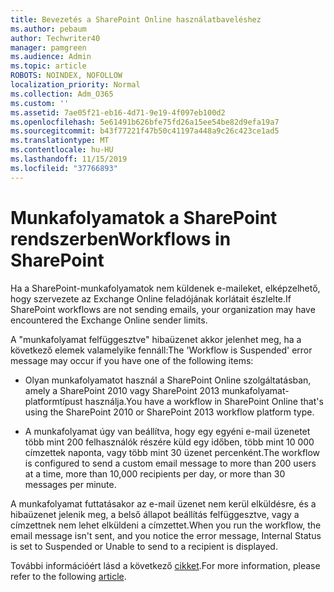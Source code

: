 ```yaml
---
title: Bevezetés a SharePoint Online használatbaveléshez
ms.author: pebaum
author: Techwriter40
manager: pamgreen
ms.audience: Admin
ms.topic: article
ROBOTS: NOINDEX, NOFOLLOW
localization_priority: Normal
ms.collection: Adm_O365
ms.custom: ''
ms.assetid: 7ae05f21-eb16-4d71-9e19-4f097eb100d2
ms.openlocfilehash: 5e61491b626bfe75fd26a15ee54be82d9efa19a7
ms.sourcegitcommit: b43f77221f47b50c41197a448a9c26c423ce1ad5
ms.translationtype: MT
ms.contentlocale: hu-HU
ms.lasthandoff: 11/15/2019
ms.locfileid: "37766893"
---
```

# <a name="workflows-in-sharepoint"></a><span data-ttu-id="a5b75-102">Munkafolyamatok a SharePoint rendszerben</span><span class="sxs-lookup"><span data-stu-id="a5b75-102">Workflows in SharePoint</span></span>

<span data-ttu-id="a5b75-103">Ha a SharePoint-munkafolyamatok nem küldenek e-maileket, elképzelhető, hogy szervezete az Exchange Online feladójának korlátait észlelte.</span><span class="sxs-lookup"><span data-stu-id="a5b75-103">If SharePoint workflows are not sending emails, your organization may have encountered the Exchange Online sender limits.</span></span>

<span data-ttu-id="a5b75-104">A "munkafolyamat felfüggesztve" hibaüzenet akkor jelenhet meg, ha a következő elemek valamelyike fennáll:</span><span class="sxs-lookup"><span data-stu-id="a5b75-104">The 'Workflow is Suspended' error message may occur if you have one of the following items:</span></span>

- <span data-ttu-id="a5b75-105">Olyan munkafolyamatot használ a SharePoint Online szolgáltatásban, amely a SharePoint 2010 vagy SharePoint 2013 munkafolyamat-platformtípust használja.</span><span class="sxs-lookup"><span data-stu-id="a5b75-105">You have a workflow in SharePoint Online that's using the SharePoint 2010 or SharePoint 2013 workflow platform type.</span></span>

- <span data-ttu-id="a5b75-106">A munkafolyamat úgy van beállítva, hogy egy egyéni e-mail üzenetet több mint 200 felhasználók részére küld egy időben, több mint 10 000 címzettek naponta, vagy több mint 30 üzenet percenként.</span><span class="sxs-lookup"><span data-stu-id="a5b75-106">The workflow is configured to send a custom email message to more than 200 users at a time, more than 10,000 recipients per day, or more than 30 messages per minute.</span></span>

<span data-ttu-id="a5b75-107">A munkafolyamat futtatásakor az e-mail üzenet nem kerül elküldésre, és a hibaüzenet jelenik meg, a belső állapot beállítás felfüggesztve, vagy a címzettnek nem lehet elküldeni a címzettet.</span><span class="sxs-lookup"><span data-stu-id="a5b75-107">When you run the workflow, the email message isn't sent, and you notice the error message, Internal Status is set to Suspended or Unable to send to a recipient is displayed.</span></span>

<span data-ttu-id="a5b75-108">További információért lásd a következő [cikket](https://docs.microsoft.com/sharepoint/support/workflows/configured-workflow-fails-running).</span><span class="sxs-lookup"><span data-stu-id="a5b75-108">For more information, please refer to the following [article](https://docs.microsoft.com/sharepoint/support/workflows/configured-workflow-fails-running).</span></span>

